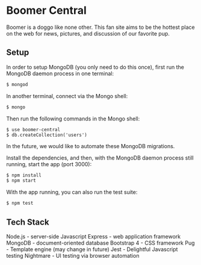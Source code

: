 # Boomer Central

Boomer is a doggo like none other. This fan site aims to be the hottest place on the web for news, pictures, and discussion of our favorite pup.

## Setup

In order to setup MongoDB (you only need to do this once), first run the MongoDB daemon process in one terminal:

```bash
$ mongod
```

In another terminal, connect via the Mongo shell:

```bash
$ mongo
```

Then run the following commands in the Mongo shell:

```mongo
$ use boomer-central
$ db.createCollection('users')
```

In the future, we would like to automate these MongoDB migrations.

Install the dependencies, and then, with the MongoDB daemon process still running, start the app (port 3000):

```bash
$ npm install
$ npm start
```

With the app running, you can also run the test suite:

```bash
$ npm test
```

## Tech Stack

Node.js - server-side Javascript
Express - web application framework
MongoDB - document-oriented database
Bootstrap 4 - CSS framework
Pug - Template engine (may change in future)
Jest - Delightful Javascript testing
Nightmare - UI testing via browser automation
